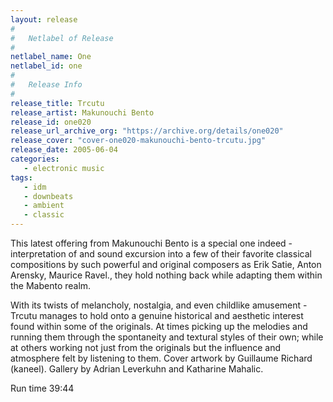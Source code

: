 ```yaml
---
layout: release
#
#   Netlabel of Release
#
netlabel_name: One
netlabel_id: one
#
#   Release Info
#
release_title: Trcutu
release_artist: Makunouchi Bento
release_id: one020
release_url_archive_org: "https://archive.org/details/one020"
release_cover: "cover-one020-makunouchi-bento-trcutu.jpg"
release_date: 2005-06-04
categories:
   - electronic music
tags:
   - idm
   - downbeats
   - ambient
   - classic
---
```

This latest offering from Makunouchi Bento is a special one indeed - interpretation of and sound excursion into a few of their favorite classical compositions by such powerful and original composers as Erik Satie, Anton Arensky, Maurice Ravel., they hold nothing back while adapting them within the Mabento realm.

With its twists of melancholy, nostalgia, and even childlike amusement - Trcutu manages to hold onto a genuine historical and aesthetic interest found within some of the originals. At times picking up the melodies and running them through the spontaneity and textural styles of their own; while at others working not just from the originals but the influence and atmosphere felt by listening to them. Cover artwork by Guillaume Richard (kaneel). Gallery by Adrian Leverkuhn and Katharine Mahalic.

Run time 39:44